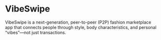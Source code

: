 # VibeSwipe
VibeSwipe is a next-generation, peer-to-peer (P2P) fashion marketplace app that connects people through style, body characteristics, and personal “vibes”—not just transactions.
